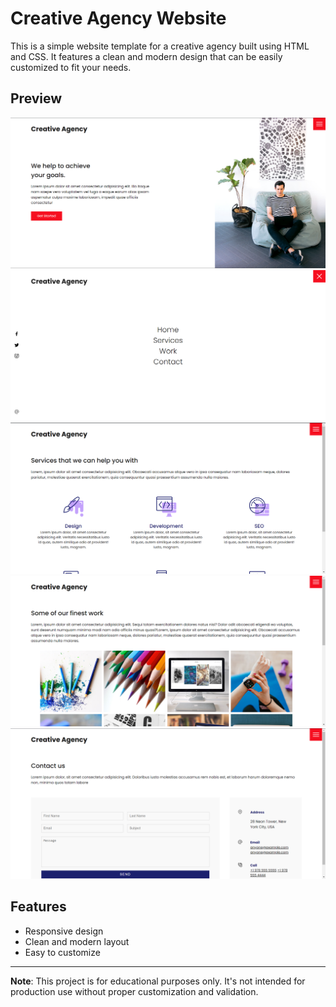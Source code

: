 # Creative Agency Website

This is a simple website template for a creative agency built using HTML and CSS. It features a clean and modern design that can be easily customized to fit your needs.

## Preview

![Creative Agency Website Preview 1](images/Screenshot1.png)
![Creative Agency Website Preview 2](images/Screenshot2.png)
![Creative Agency Website Preview 3](images/Screenshot3.png)
![Creative Agency Website Preview 4](images/Screenshot4.png)
![Creative Agency Website Preview 5](images/Screenshot5.png)

## Features

- Responsive design
- Clean and modern layout
- Easy to customize

---

**Note**: This project is for educational purposes only. It's not intended for production use without proper customization and validation.
